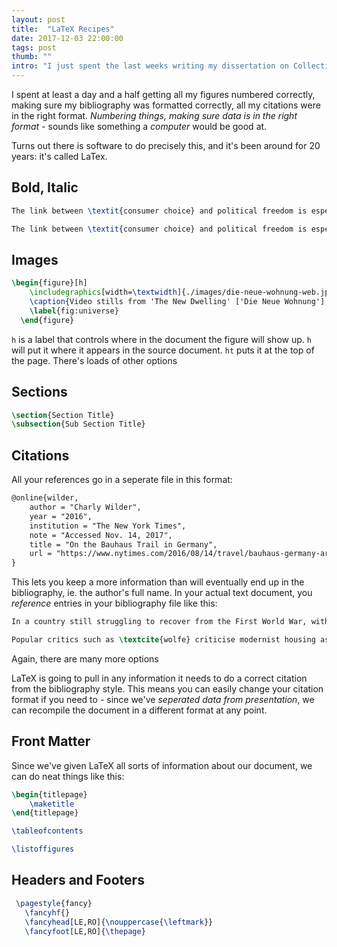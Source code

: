 ```yaml
---
layout: post
title:  "LaTeX Recipes"
date: 2017-12-03 22:00:00
tags: post
thumb: ""
intro: "I just spent the last weeks writing my dissertation on Collectivist Housing. Like everyone else, I did it in Word, which was a huge pain."
---
```


I spent at least a day and a half getting all my figures numbered correctly, making sure my bibliography was formatted correctly, all my citations were in the right format. *Numbering things, making sure data is in the right format* - sounds like something a *computer* would be good at.

Turns out there is software to do precisely this, and it's been around for 20 years: it's called LaTex.

## Bold, Italic

```latex
The link between \textit{consumer choice} and political freedom is especially pronounced in the 1980s
```

```latex
The link between \textit{consumer choice} and political freedom is especially pronounced in the 1980s
```

## Images

```latex
\begin{figure}[h]
    \includegraphics[width=\textwidth]{./images/die-neue-wohnung-web.jpg}
    \caption{Video stills from 'The New Dwelling' ['Die Neue Wohnung'], a 1930 film showing the benefits of modernist housing}
    \label{fig:universe}
  \end{figure}
```

```h``` is a label that controls where in the document the figure will show up. ```h``` will put it where it appears in the source document. ```ht``` puts it at the top of the page. There's loads of other options

## Sections

```latex
\section{Section Title}
\subsection{Sub Section Title}
```

## Citations

All your references go in a seperate file in this format:

```latex
@online{wilder,
    author = "Charly Wilder",
    year = "2016",
    institution = "The New York Times",
    note = "Accessed Nov. 14, 2017",
    title = "On the Bauhaus Trail in Germany",
    url = "https://www.nytimes.com/2016/08/14/travel/bauhaus-germany-art-design.html"
}
```

This lets you keep a more information than will eventually end up in the bibliography, ie. the author's full name. In your actual text document, you *reference* entries in your bibliography file like this:

```latex
In a country still struggling to recover from the First World War, with violent revolutions going on in Europe and new technology changing every aspect of life, change seemed inevitable. \autocite{wilder}
```

```latex
Popular critics such as \textcite{wolfe} criticise modernist housing as being overly academic and fundamentally unfit for its purpose. 
```

Again, there are many more options

LaTeX is going to pull in any information it needs to do a correct citation from the bibliography style. This means you can easily change your citation format if you need to - since we've *seperated data from presentation*, we can recompile the document in a different format at any point. 

## Front Matter

Since we've given LaTeX all sorts of information about our document, we can do neat things like this:

```latex
\begin{titlepage}
    \maketitle
\end{titlepage}
```

```latex
\tableofcontents
```

```latex
\listoffigures
```

## Headers and Footers

```latex
 \pagestyle{fancy}
   \fancyhf{}
   \fancyhead[LE,RO]{\nouppercase{\leftmark}}
   \fancyfoot[LE,RO]{\thepage}
```